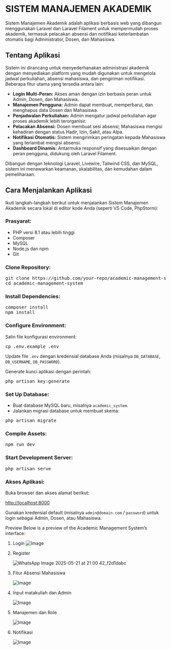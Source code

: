 <h1>SISTEM MANAJEMEN AKADEMIK</h1>

<p>
Sistem Manajemen Akademik adalah aplikasi berbasis web yang dibangun menggunakan Laravel dan Laravel Filament untuk mempermudah proses akademik, termasuk pelacakan absensi dan notifikasi keterlambatan otomatis bagi Administrator, Dosen, dan Mahasiswa.
</p>

<h2>Tentang Aplikasi</h2>
<p>
Sistem ini dirancang untuk menyederhanakan administrasi akademik dengan menyediakan platform yang mudah digunakan untuk mengelola jadwal perkuliahan, absensi mahasiswa, dan pengiriman notifikasi. Beberapa fitur utama yang tersedia antara lain:
</p>
<ul>
  <li><strong>Login Multi-Peran:</strong> Akses aman dengan izin berbasis peran untuk Admin, Dosen, dan Mahasiswa.</li>
  <li><strong>Manajemen Pengguna:</strong> Admin dapat membuat, memperbarui, dan menghapus data Dosen dan Mahasiswa.</li>
  <li><strong>Penjadwalan Perkuliahan:</strong> Admin mengatur jadwal perkuliahan agar proses akademik lebih terorganisir.</li>
  <li><strong>Pelacakan Absensi:</strong> Dosen membuat sesi absensi; Mahasiswa mengisi kehadiran dengan status Hadir, Izin, Sakit, atau Alpa.</li>
  <li><strong>Notifikasi Otomatis:</strong> Sistem mengirimkan peringatan kepada Mahasiswa yang terlambat mengisi absensi.</li>
  <li><strong>Dashboard Dinamis:</strong> Antarmuka responsif yang disesuaikan dengan peran pengguna, didukung oleh Laravel Filament.</li>
</ul>
<p>
Dibangun dengan teknologi Laravel, Livewire, Tailwind CSS, dan MySQL, sistem ini menawarkan keamanan, skalabilitas, dan kemudahan dalam pemeliharaan.
</p>

<h2>Cara Menjalankan Aplikasi</h2>
<p>Ikuti langkah-langkah berikut untuk menjalankan Sistem Manajemen Akademik secara lokal di editor kode Anda (seperti VS Code, PhpStorm):</p>

<h3>Prasyarat:</h3>
<ul>
  <li>PHP versi 8.1 atau lebih tinggi</li>
  <li>Composer</li>
  <li>MySQL</li>
  <li>Node.js dan npm</li>
  <li>Git</li>
</ul>

<h3>Clone Repository:</h3>
<pre>
git clone https://github.com/your-repo/academic-management-system.git
cd academic-management-system
</pre>

<h3>Install Dependencies:</h3>
<pre>
composer install
npm install
</pre>

<h3>Configure Environment:</h3>
<p>Salin file konfigurasi environment:</p>
<pre>
cp .env.example .env
</pre>
<p>Update file <code>.env</code> dengan kredensial database Anda (misalnya <code>DB_DATABASE</code>, <code>DB_USERNAME</code>, <code>DB_PASSWORD</code>).</p>
<p>Generate kunci aplikasi dengan perintah:</p>
<pre>
php artisan key:generate
</pre>

<h3>Set Up Database:</h3>
<ul>
  <li>Buat database MySQL baru, misalnya <code>academic_system</code>.</li>
  <li>Jalankan migrasi database untuk membuat skema:</li>
</ul>
<pre>
php artisan migrate
</pre>

<h3>Compile Assets:</h3>
<pre>
npm run dev
</pre>

<h3>Start Development Server:</h3>
<pre>
php artisan serve
</pre>

<h3>Akses Aplikasi:</h3>
<p>Buka browser dan akses alamat berikut:</p>
<p><a href="http://localhost:8000" target="_blank">http://localhost:8000</a></p>
<p>Gunakan kredensial default (misalnya <code>admin@domain.com</code> / <code>password</code>) untuk login sebagai Admin, Dosen, atau Mahasiswa.</p>


Preview
Below is a preview of the Academic Management System’s interface:
1. Login
    ![Image](https://github.com/user-attachments/assets/7dbb7692-1c8c-4d2b-99d5-24112b5b67a3)
2. Register

   ![WhatsApp Image 2025-05-21 at 21 00 42_f2d1dabc](https://github.com/user-attachments/assets/07a0835e-cc8e-4062-a51a-f326072b10b4)
3. Fitur Absensi Mahasiswa
   
    ![Image](https://github.com/user-attachments/assets/76459dab-84a7-402e-9dd8-1a4e9fb3faf4)
4. Input matakuliah dan Admin

   ![Image](https://github.com/user-attachments/assets/0e991dda-6f9c-4adc-8ae6-b86938352a7b)
4. Manajemen dan Role

   ![Image](https://github.com/user-attachments/assets/038920fa-8eb8-41bb-9bea-8c36216de33c)
5. Notifikasi

   ![Image](https://github.com/user-attachments/assets/ace95c34-f38f-4d46-b4d3-15eb2a8aaaba)


